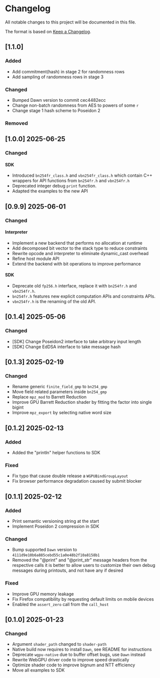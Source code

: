 # Changelog

All notable changes to this project will be documented in this file.

The format is based on [Keep a Changelog](https://keepachangelog.com/en/1.1.0/).

## [1.1.0]

### Added
- Add commitment(hash) in stage 2 for randomness rows
- Add sampling of randomness rows in stage 3

### Changed
- Bumped Dawn version to commit cec4482ecc
- Change non-batch randomness from AES to powers of some `r`
- Change stage 1 hash scheme to Poseidon 2

### Removed

## [1.0.0] 2025-06-25

### Changed

#### SDK
- Introduced `bn254fr_class.h` and `vbn254fr_class.h` which contain C++ wrappers for API functions from `bn254fr.h` and `vbn254fr.h`
- Deprecated integer debug `print` function.
- Adapted the examples to the new API

## [0.9.9] 2025-06-01

### Changed

#### Interpreter
- Implement a new backend that performs no allocation at runtime
- Add decomposed bit vector to the stack type to reduce constraints
- Rewrite opcode and interpreter to eliminate dynamic_cast overhead
- Refine host module API
- Extend the backend with bit operations to improve performance

#### SDK
- Deprecate old `fp256.h` interface, replace it with `bn254fr.h` and `vbn254fr.h`.
- `bn254fr.h` features new explicit computation APIs and constraints APIs.
- `vbn254fr.h` is the renaming of the old API.

## [0.1.4] 2025-05-06

### Changed

- [SDK] Change Poseidon2 interface to take arbitrary input length
- [SDK] Change EdDSA interface to take message hash

## [0.1.3] 2025-02-19

### Changed
- Rename generic `finite_field_gmp` to `bn254_gmp`
- Move field related parameters inside `bn254_gmp`
- Replace `mpz_mod` to Barrett Reduction
- Improve GPU Barrett Reduction shader by fitting the factor into single bigint
- Improve `mpz_export` by selecting native word size

## [0.1.2] 2025-02-13

### Added
- Added the "println" helper functions to SDK

### Fixed
- Fix typo that cause double release a `WGPUBindGroupLayout`
- Fix browser performance degradation caused by submit blocker

## [0.1.1] 2025-02-12

### Added
- Print semantic versioning string at the start
- Implement Poseidon 2 compression in SDK

### Changed
- Bump supported `Dawn` version to `4111d9e10b6a885cebd55c1a0e48b2f10a8158b1`
- Removed the "@print" and "@print_str" message headers from the respective calls it is better to allow users to customize their own debug messages during printouts, and not have any if desired

### Fixed
- Improve GPU memory leakage
- Fix Firefox compatibility by requesting default limits on mobile devices
- Enabled the `assert_zero` call from the `call_host`

## [0.1.0] 2025-01-23

### Changed
* Argument `shader_path` changed to `shader-path`
* Native build now requires to install `Dawn`, see README for instructions
* Deprecate `wgpu-native` due to buffer offset bugs, use `Dawn` instead
* Rewrite WebGPU driver code to improve speed drastically
* Optimize shader code to improve bignum and NTT efficiency
* Move all examples to SDK
